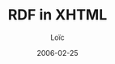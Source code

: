 ---
layout: post
title:  RDF in XHTML
date:   2006-02-25
categories: projects
author: Loïc
lang: fr
externallink: /projets/rdfxhtml/
---
